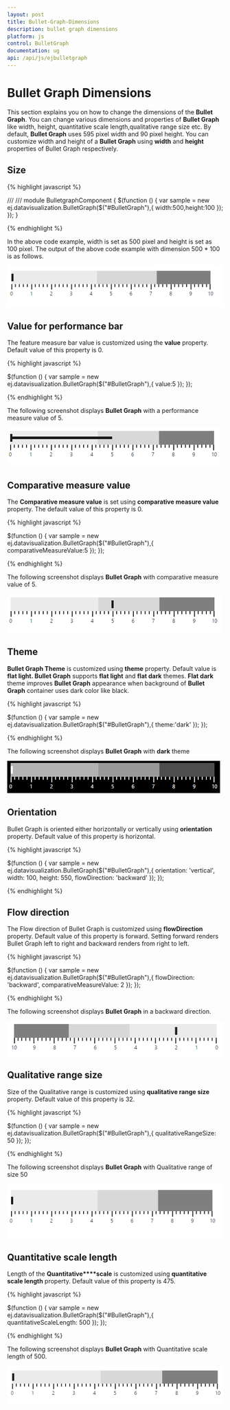 ```yaml
---
layout: post
title: Bullet-Graph-Dimensions
description: bullet graph dimensions
platform: js
control: BulletGraph	
documentation: ug
api: /api/js/ejbulletgraph
---
```


# Bullet Graph Dimensions

This section explains you on how to change the dimensions of the **Bullet Graph**. You can change various dimensions and properties of **Bullet Graph** like width, height, quantitative scale length,qualitative range size etc. By default, **Bullet Graph** uses 595 pixel width and 90 pixel height. You can customize width and height of a **Bullet Graph** using  **width** and **height** properties of Bullet Graph respectively.

## Size

{% highlight javascript %}

/// <reference path="tsfiles/jquery.d.ts" />
/// <reference path="tsfiles/ej.web.all.d.ts" />
module BulletgraphComponent {
    $(function () {
        var sample = new ej.datavisualization.BulletGraph($("#BulletGraph"),{
         width:500,height:100
        });
    });
}



{% endhighlight %}



In the above code example, width is set as 500 pixel and height is set as 100 pixel. The output of the above code example with dimension 500 * 100 is as follows.

![](Bullet-Graph-Dimensions_images/Bullet-Graph-Dimensions_img1.png) 

## Value for performance bar

The feature measure bar value is customized using the **value** property. Default value of this property is 0.

{% highlight javascript %}

 $(function () {
        var sample = new ej.datavisualization.BulletGraph($("#BulletGraph"),{
        value:5
        });
    });


{% endhighlight %}



The following screenshot displays **Bullet Graph** with a performance measure value of 5.

![](Bullet-Graph-Dimensions_images/Bullet-Graph-Dimensions_img2.png)

## Comparative measure value

The **Comparative measure value** is set using **comparative measure value** property. The default value of this property is 0.

{% highlight javascript %}

$(function () {
        var sample = new ej.datavisualization.BulletGraph($("#BulletGraph"),{
        comparativeMeasureValue:5
        });
    });

{% endhighlight %}



The following screenshot displays **Bullet Graph** with comparative measure value of 5.

![](Bullet-Graph-Dimensions_images/Bullet-Graph-Dimensions_img3.png)

## Theme

**Bullet Graph Theme** is customized using **theme** property. Default value is **flat light. Bullet Graph** supports **flat light** and **flat dark** themes. **Flat dark** theme improves **Bullet Graph** appearance when background of **Bullet Graph** container uses dark color like black.

{% highlight javascript %}

$(function () {
        var sample = new ej.datavisualization.BulletGraph($("#BulletGraph"),{
        theme:'dark'
        });
    });


{% endhighlight %}



The following screenshot displays **Bullet Graph** with **dark** theme

![](Bullet-Graph-Dimensions_images/Bullet-Graph-Dimensions_img4.png)

## Orientation

Bullet Graph is oriented either horizontally or vertically using  **orientation** property. Default value of this property is horizontal.

{% highlight javascript %}


$(function () {
        var sample = new ej.datavisualization.BulletGraph($("#BulletGraph"),{
                    orientation: 'vertical',
                    width: 100,
                    height: 550,
                    flowDirection: 'backward'
        });
    });


{% endhighlight %}

## Flow direction

The Flow direction of Bullet Graph is customized using **flowDirection** property. Default value of this property is forward. Setting forward renders Bullet Graph left to right and backward renders from right to left.

{% highlight javascript %}

$(function () {
        var sample = new ej.datavisualization.BulletGraph($("#BulletGraph"),{
                    flowDirection: 'backward',
                    comparativeMeasureValue: 2
        });
    });

{% endhighlight %}


The following screenshot displays **Bullet Graph** in a backward direction.

![](Bullet-Graph-Dimensions_images/Bullet-Graph-Dimensions_img5.png) 

## Qualitative range size

Size of the Qualitative range is customized using **qualitative range size** property. Default value of this property is 32.

{% highlight javascript %}

$(function () {
        var sample = new ej.datavisualization.BulletGraph($("#BulletGraph"),{
                   qualitativeRangeSize: 50
        });
    });

{% endhighlight %}



The following screenshot displays **Bullet Graph** with Qualitative range of size 50

![](Bullet-Graph-Dimensions_images/Bullet-Graph-Dimensions_img6.png) 

## Quantitative scale length

Length of the **Quantitative****scale** is customized using **quantitative scale length** property. Default value of this property is 475.

{% highlight javascript %}

$(function () {
        var sample = new ej.datavisualization.BulletGraph($("#BulletGraph"),{
                   quantitativeScaleLength: 500
        });
    });

{% endhighlight %}



The following screenshot displays **Bullet Graph** with Quantitative scale length of 500.

![](Bullet-Graph-Dimensions_images/Bullet-Graph-Dimensions_img7.png)

